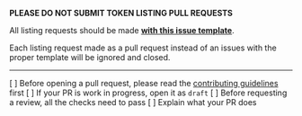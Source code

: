 **PLEASE DO NOT SUBMIT TOKEN LISTING PULL REQUESTS**

All listing requests should be made [**with this issue template**](https://github.com/apeswap/apeswap-dex/issues/new?assignees=Chef-Chungus&labels=listing&template=listing-request.md&title=%5BListing%5D+Request+listing+for+%7BADD+TOKEN+NAME+HERE%7D).

Each listing request made as a pull request instead of an issues with the proper template will be ignored and closed.

---

[ ] Before opening a pull request, please read the [contributing guidelines](https://github.com/swap-org/bsc-frontend/blob/master/CONTRIBUTING.md) first
[ ] If your PR is work in progress, open it as `draft`
[ ] Before requesting a review, all the checks need to pass
[ ] Explain what your PR does
